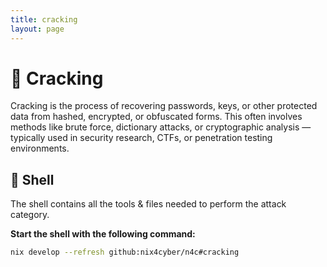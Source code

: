 ```yaml
---
title: cracking
layout: page
---
```



# 🔐 Cracking

Cracking is the process of recovering passwords, keys, or other protected data from hashed, encrypted, or obfuscated forms. This often involves methods like brute force, dictionary attacks, or cryptographic analysis — typically used in security research, CTFs, or penetration testing environments.

## 🐚 Shell

The shell contains all the tools & files needed to perform the attack category.

**Start the shell with the following command:**

```bash
nix develop --refresh github:nix4cyber/n4c#cracking
```
